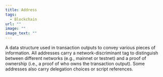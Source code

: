 ```yaml
---
title: Address
tags:
  - Blockchain
url: ""
image: ""
image_text: ""
---
```


A data structure used in transaction outputs to convey various pieces of information. All addresses carry a network-discriminant tag to distinguish between different networks (e.g., mainnet or testnet) and a proof of ownership (i.e., a proof of who owns the transaction output). Some addresses also carry delegation choices or script references.

